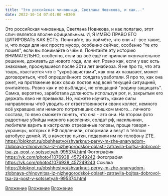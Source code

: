 ```yaml
---
title: "Это российская чиновница, Светлана Новикова, и как..."
date: 2022-10-14 07:01:00 +0300
---
```


Это российская чиновница, Светлана Новикова, и как полагаю, этот спич является вполне официальным.
И, Я ИМЕЮ ПРАВО ЕГО ЦИТИРОВАТЬ КАК ЕСТЬ.
Почитайте, вы поймёте, что они +/- все такие, и, что люди для них просто мусор, особенно сейчас, особенно "те кто пошел", если вы понимайте о чём я.
Почитайте эту историю ВНИМАТЕЛЬНО, особенно, если вы всё ещё не приняли окончательное решение, доживать до нового года, или нет. Ровно как, если у вас есть знакомые, проснувшиеся после 30ти лет анабиоза. Я не про то, что эта тварь, хвастается что с "укрофашистами", как она их называет, может договориться, чтоб определённого солдата уработали. Я про то, как она ржет, на протяжение всех своих постов над всей текущей ситуацией, вчитайтесь. Ровно как и её выблядок, не спещащий "родину защищать".
Самка, вероятно, заработала должность используя рот, и, закрытым его держать явно не привыкла. Но, можете изучить, какие силы направленны чтоб уводить от ответственности своих коллег, немного всё укравших или немного потративших слишком много... личного состава, то явно сможете понять, что она - это они.
На втором фото радостные убийцы мирного населения, солдат рф, насильники, любители варить в кастрюлях отрезанные головы, проще говоря - украинцы, которых в РФ подлечили, откормили и везут в тёплом автобусе домой. И, в качестве пытки, подарили им по телефону ZTE.
https://bloknot.ru/obshhestvo/shvarknut-pervy-m-zhe-snaryadom-zlobnaya-chinovnitsa-iz-nizhegorodskoj-oblasti-zatravila-bojtsa-dobrovol-tsa-za-post-v-sotssetyah-995374.html
Фотография
https://vk.com/photo41076938_457249242
Фотография
https://vk.com/photo41076938_457249243
Ссылка
https://bloknot.ru/obshhestvo/shvarknut-pervy-m-zhe-snaryadom-zlobnaya-chinovnitsa-iz-nizhegorodskoj-oblasti-zatravila-bojtsa-dobrovol-tsa-za-post-v-sotssetyah-995374.html

[Вложение](https://vk.com/photo41076938_457249242)
[Вложение](https://vk.com/photo41076938_457249243)
[Вложение](https://bloknot.ru/obshhestvo/shvarknut-pervy-m-zhe-snaryadom-zlobnaya-chinovnitsa-iz-nizhegorodskoj-oblasti-zatravila-bojtsa-dobrovol-tsa-za-post-v-sotssetyah-995374.html)
